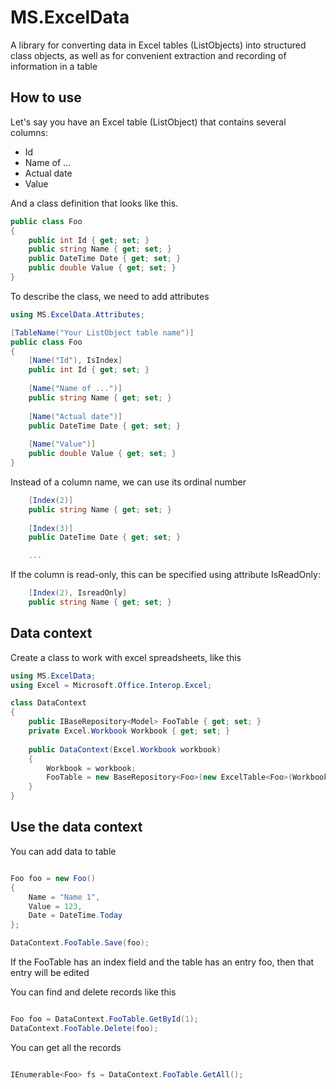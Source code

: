 # MS.ExcelData

A library for converting data in Excel tables (ListObjects) into structured class objects, 
as well as for convenient extraction and recording of information in a table

## How to use

Let's say you have an Excel table (ListObject) that contains several columns:
- Id
- Name of ...
- Actual date
- Value 

And a class definition that looks like this.

```c#
public class Foo
{
    public int Id { get; set; }
    public string Name { get; set; }
    public DateTime Date { get; set; }
    public double Value { get; set; }
}
```

To describe the class, we need to add attributes

```c#
using MS.ExcelData.Attributes;

[TableName("Your ListObject table name")]
public class Foo
{
    [Name("Id"), IsIndex]
    public int Id { get; set; }
    
    [Name("Name of ...")]
    public string Name { get; set; }
    
    [Name("Actual date")]
    public DateTime Date { get; set; }
    
    [Name("Value")]
    public double Value { get; set; }
}
```

Instead of a column name, we can use its ordinal number
```c#
    [Index(2)]
    public string Name { get; set; }
    
    [Index(3)]
    public DateTime Date { get; set; }

    ...
```

If the column is read-only, this can be specified using attribute IsReadOnly:

```c#
    [Index(2), IsreadOnly]
    public string Name { get; set; }
```

## Data context

Create a class to work with excel spreadsheets, like this
```c#
using MS.ExcelData;
using Excel = Microsoft.Office.Interop.Excel;

class DataContext
{
	public IBaseRepository<Model> FooTable { get; set; }
	private Excel.Workbook Workbook { get; set; }
	
    public DataContext(Excel.Workbook workbook)
	{
		Workbook = workbook;
		FooTable = new BaseRepository<Foo>(new ExcelTable<Foo>(Workbook));
	}
}
```

## Use the data context

You can add data to table

```c#

Foo foo = new Foo() 
{
	Name = "Name 1",
	Value = 123,
	Date = DateTime.Today
};

DataContext.FooTable.Save(foo);

```

If the FooTable has an index field and the table has an entry foo, then that entry will be edited

You can find and delete records like this

```c#

Foo foo = DataContext.FooTable.GetById(1);
DataContext.FooTable.Delete(foo);

```

You can get all the records

```c#

IEnumerable<Foo> fs = DataContext.FooTable.GetAll();

```
